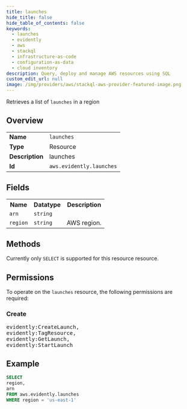 ```yaml
---
title: launches
hide_title: false
hide_table_of_contents: false
keywords:
  - launches
  - evidently
  - aws
  - stackql
  - infrastructure-as-code
  - configuration-as-data
  - cloud inventory
description: Query, deploy and manage AWS resources using SQL
custom_edit_url: null
image: /img/providers/aws/stackql-aws-provider-featured-image.png
---
```

Retrieves a list of <code>launches</code> in a region

## Overview
<table><tbody>
<tr><td><b>Name</b></td><td><code>launches</code></td></tr>
<tr><td><b>Type</b></td><td>Resource</td></tr>
<tr><td><b>Description</b></td><td>launches</td></tr>
<tr><td><b>Id</b></td><td><code>aws.evidently.launches</code></td></tr>
</tbody></table>

## Fields
<table><tbody>
<tr><th>Name</th><th>Datatype</th><th>Description</th></tr>
<tr><td><code>arn</code></td><td><code>string</code></td><td></td></tr>
<tr><td><code>region</code></td><td><code>string</code></td><td>AWS region.</td></tr>

</tbody></table>

## Methods
Currently only <code>SELECT</code> is supported for this resource resource.

## Permissions

To operate on the <code>launches</code> resource, the following permissions are required:

### Create
<pre>
evidently:CreateLaunch,
evidently:TagResource,
evidently:GetLaunch,
evidently:StartLaunch</pre>


## Example
```sql
SELECT
region,
arn
FROM aws.evidently.launches
WHERE region = 'us-east-1'
```
